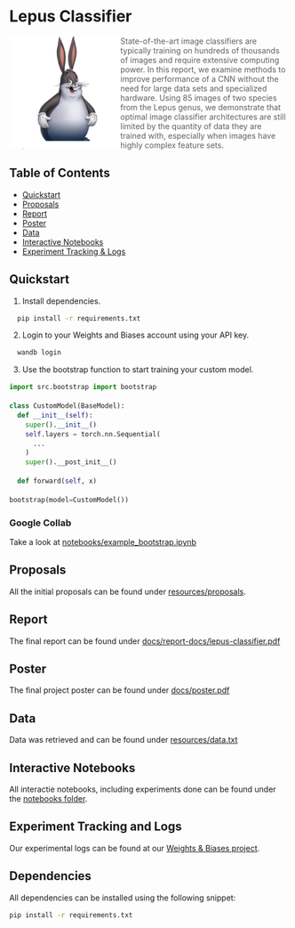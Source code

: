 # Lepus Classifier

<img src="./assets/mascot.webp" alt="mascot" width="200" style="float:left">

> State-of-the-art image classifiers are typically training on hundreds of thousands of images and require extensive computing power. In this report, we examine methods to improve performance of a CNN without the need for large data sets and specialized hardware. Using 85 images of two species from the Lepus genus, we demonstrate that optimal image classifier architectures are still limited by the quantity of data they are trained with, especially when images have highly complex feature sets.

## Table of Contents

- [Quickstart](#quickstart)
- [Proposals](#proposals)
- [Report](#report)
- [Poster](#poster)
- [Data](#data)
- [Interactive Notebooks](#interactive-notebooks)
- [Experiment Tracking & Logs](#experiement-tracking-and-logs)

## Quickstart

1. Install dependencies.

```bash
  pip install -r requirements.txt
```

2. Login to your Weights and Biases account using your API key.

```bash
  wandb login
```

3. Use the bootstrap function to start training your custom model.

```python
import src.bootstrap import bootstrap

class CustomModel(BaseModel):
  def __init__(self):
    super().__init__()
    self.layers = torch.nn.Sequential(
      ...
    )
    super().__post_init__()

  def forward(self, x)

bootstrap(model=CustomModel())
```

### Google Collab

Take a look at [notebooks/example_bootstrap.ipynb](notebooks/example_bootstrap.ipynb)

## Proposals

All the initial proposals can be found under [resources/proposals](docs/proposals/).

## Report

The final report can be found under [docs/report-docs/lepus-classifier.pdf](docs/report-docs/lepus-classifier_report.pdf)

## Poster

The final project poster can be found under [docs/poster.pdf](docs/poster.pdf)

## Data

Data was retrieved and can be found under [resources/data.txt](resources/data.txt)

## Interactive Notebooks

All interactie notebooks, including experiments done can be found under the [notebooks folder](/notebooks/).

## Experiment Tracking and Logs

Our experimental logs can be found at our [Weights & Biases project](https://wandb.ai/csci-4155-rabbit-classifier).

## Dependencies

All dependencies can be installed using the following snippet:

```bash
pip install -r requirements.txt
```

